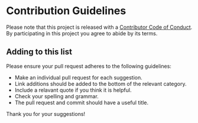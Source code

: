 # Contribution Guidelines

Please note that this project is released with a [Contributor Code of Conduct](CODE_OF_CONDUCT.md). 
By participating in this project you agree to abide by its terms.

## Adding to this list

Please ensure your pull request adheres to the following guidelines:

- Make an individual pull request for each suggestion.
- Link additions should be added to the bottom of the relevant category.
- Include a relavant quote if you think it is helpful.
- Check your spelling and grammar.
- The pull request and commit should have a useful title.

Thank you for your suggestions!
